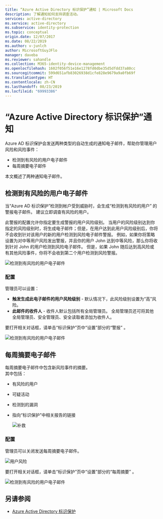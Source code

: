 ```yaml
---
title: “Azure Active Directory 标识保护”通知 | Microsoft Docs
description: 了解通知如何支持调查活动。
services: active-directory
ms.service: active-directory
ms.subservice: identity-protection
ms.topic: conceptual
origin.date: 12/07/2017
ms.date: 08/22/2019
ms.author: v-junlch
author: MicrosoftGuyJFlo
manager: daveba
ms.reviewer: sahandle
ms.collection: M365-identity-device-management
ms.openlocfilehash: 1602f056f51e16e1278fd0dbe35d5dfdd37a80cc
ms.sourcegitcommit: 599d651afb83026938d1cfe828e9679a9a0fb69f
ms.translationtype: HT
ms.contentlocale: zh-CN
ms.lasthandoff: 08/23/2019
ms.locfileid: "69993386"
---
```

# <a name="azure-active-directory-identity-protection-notifications"></a>“Azure Active Directory 标识保护”通知

Azure AD 标识保护会发送两种类型的自动生成的通知电子邮件，帮助你管理用户风险和风险事件：

- 检测到有风险的用户电子邮件
- 每周摘要电子邮件

本文概述了两种通知电子邮件。

## <a name="users-at-risk-detected-email"></a>检测到有风险的用户电子邮件

当“Azure AD 标识保护”检测到帐户受到威胁时，会生成“检测到有风险的用户”  的警报电子邮件。 建议立即调查有风险的用户。

此警报的配置允许你指定要生成警报的用户风险级别。 当用户的风险级别达到你指定的风险级别时，将生成电子邮件；但是，在用户达到此用户风险级别后，你将不会收到针对该用户的新的用户检测到风险电子邮件警报。 例如，如果你将策略设置为对中等用户风险发出警报，并且你的用户 John 达到中等风险，那么你将收到针对 John 的用户检测到风险电子邮件。 但是，如果 John 随后达到高风险或有其他风险事件，你将不会收到第二个用户检测到风险警报。

![检测到有风险的用户电子邮件](./media/notifications/01.png)

### <a name="configuration"></a>配置

管理员可以设置：

- **触发生成此电子邮件的用户风险级别** - 默认情况下，此风险级别设置为“高”风险。
- **此邮件的收件人** - 收件人默认包括所有全局管理员。 全局管理员还可将其他全局管理员、安全管理员、安全读取者添加为收件人。  

要打开相关对话框，请单击“标识保护”页中“设置”部分的“警报”    。

![检测到有风险的用户电子邮件](./media/notifications/05.png)

## <a name="weekly-digest-email"></a>每周摘要电子邮件

每周摘要电子邮件中包含新风险事件的摘要。  
其中包括：

- 有风险的用户
- 可疑活动
- 检测到的漏洞
- 指向“标识保护”中相关报告的链接

    ![补救](./media/notifications/400.png "补救")

### <a name="configuration"></a>配置

管理员可以关闭发送每周摘要电子邮件。

![用户风险](./media/notifications/62.png "用户风险")

要打开相关对话框，请单击“标识保护”页中“设置”部分的“每周摘要”    。

![检测到有风险的用户电子邮件](./media/notifications/04.png)

## <a name="see-also"></a>另请参阅

- [Azure Active Directory 标识保护](/active-directory/identity-protection/overview)

<!-- Update_Description: update metedata properties -->